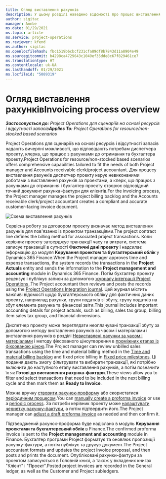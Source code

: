```yaml
---
title: Огляд виставлення рахунків
description: У цьому розділі наведено відомості про процес виставлення рахунків-фактур у Project Operations для сценаріїв на основі ресурсів і відсутності запасів.
author: sigitac
manager: Annbe
ms.date: 01/29/2021
ms.topic: article
ms.service: project-operations
ms.reviewer: kfend
ms.author: sigitac
ms.openlocfilehash: fbc1519b6cbcf231cfa89df8b7843d11a8904e49
ms.sourcegitcommit: b4298ca4729643c1040ef35dde8c67f829461ce7
ms.translationtype: HT
ms.contentlocale: uk-UA
ms.lasthandoff: 01/29/2021
ms.locfileid: "5089319"
---
```

# <a name="invoicing-process-overview"></a><span data-ttu-id="9fee1-103">Огляд виставлення рахунків</span><span class="sxs-lookup"><span data-stu-id="9fee1-103">Invoicing process overview</span></span>

<span data-ttu-id="9fee1-104">_**Застосовується до:** Project Operations для сценаріїв на основі ресурсів і відсутності запасів_</span><span class="sxs-lookup"><span data-stu-id="9fee1-104">_**Applies To:** Project Operations for resource/non-stocked based scenarios_</span></span>

<span data-ttu-id="9fee1-105">Project Operations для сценаріїв на основі ресурсів і відсутності запасів надають вичерпні можливості, що відповідають потребам диспетчера проекту, клерка, що працює з рахунками до отримання та бухгалтера проекту.</span><span class="sxs-lookup"><span data-stu-id="9fee1-105">Project Operations for resource/non-stocked based scenarios offers comprehensive capabilities tailored to fit the needs of both Project manager and Accounts receivable clerk/project accountant.</span></span> <span data-ttu-id="9fee1-106">Для процесу виставлення рахунків диспетчер проекту керує невиконаними роботами з виставлення рахунків за проектами, а клерк, що працює з рахунками до отримання і бухгалтер проекту створює відповідний точний документ рахунка-фактури для клієнтів.</span><span class="sxs-lookup"><span data-stu-id="9fee1-106">For the invoicing process, the Project manager manages the project billing backlog and the Accounts receivable clerk/project accountant creates a compliant and accurate customer-facing invoice document.</span></span>

![Схема виставлення рахунків](./media/invoicing-flow.png)

<span data-ttu-id="9fee1-108">Сервісна роботу за договором проекту визначає метод виставлення рахунків для пов'язаних із проектом транзакціями.</span><span class="sxs-lookup"><span data-stu-id="9fee1-108">The project contract line defines the billing method for associated project transactions.</span></span> <span data-ttu-id="9fee1-109">Коли керівник проекту затверджує транзакції часу та витрати, система записує транзакції в сутності **Фактичні дані проекту** і надсилає інформацію до модуля **Керування проектом та бухгалтерський облік** у Dynamics 365 Finance.</span><span class="sxs-lookup"><span data-stu-id="9fee1-109">When the Project manager approves time and expense transactions, the system records the transactions in the **Project Actuals** entity and sends the information to the **Project management and accounting** module in Dynamics 365 Finance.</span></span> <span data-ttu-id="9fee1-110">Потім бухгалтер проекту рецензує і публікує записи за допомогою [журналу інтеграції Project Operations ](../project-accounting/project-operations-integration-journal.md).</span><span class="sxs-lookup"><span data-stu-id="9fee1-110">The Project accountant then reviews and posts the records using the [Project Operations Integration journal](../project-accounting/project-operations-integration-journal.md).</span></span> <span data-ttu-id="9fee1-111">Цей журнал містить важливі відомості щодо бухгалтерського обліку для фактичних даних проекту, наприклад рахунки, групи податків зі збуту, групу податків на збут елемента рахунка та фінансові звіти.</span><span class="sxs-lookup"><span data-stu-id="9fee1-111">This journal includes important accounting details for project actuals, such as billing, sales tax group, billing item sales tax group, and financial dimensions.</span></span>

<span data-ttu-id="9fee1-112">Диспетчер проекту може переглядати неоплачувані транзакції збуту за допомогою методу виставлення рахунків за часом і матеріалами і виставлення рахунків в розділі [Невиставлені рахунки за часом і матеріалами](../proforma-invoicing/manage-billing-backlog.md#time-and-material-billing-backlog) і методу фіксованого ціноутворення в [проміжних етапах із фіксованою ціною](../proforma-invoicing/manage-billing-backlog.md#fixed-price-milestones).</span><span class="sxs-lookup"><span data-stu-id="9fee1-112">The Project manager can review unbilled sales transactions using the time and material billing method in the [Time and material billing backlog](../proforma-invoicing/manage-billing-backlog.md#time-and-material-billing-backlog) and fixed price billing in [Fixed price milestones](../proforma-invoicing/manage-billing-backlog.md#fixed-price-milestones).</span></span> <span data-ttu-id="9fee1-113">Ці подання дають змогу фільтрувати та вибирати транзакції, які потрібно включити до наступного етапу виставлення рахунків, а потім позначити їх як **Готові до виставлення рахунка-фактури**.</span><span class="sxs-lookup"><span data-stu-id="9fee1-113">These views allow you to filter and select transactions that need to be included in the next billing cycle and then mark them as **Ready to Invoice**.</span></span>

<span data-ttu-id="9fee1-114">Можна вручну [створити рахунок-проформу](../proforma-invoicing/create-manual-proforma-invoice.md) або скористатися [періодичним процесом](../proforma-invoicing/configure-automated-invoice-creation.md).</span><span class="sxs-lookup"><span data-stu-id="9fee1-114">You can [manually create a proforma invoice](../proforma-invoicing/create-manual-proforma-invoice.md) or use a [periodic process](../proforma-invoicing/configure-automated-invoice-creation.md).</span></span> <span data-ttu-id="9fee1-115">За потреби керівник проекту може [налаштувати чернетку рахунку-фактури](../proforma-invoicing/manage-proforma-invoice.md), а потім підтвердити його.</span><span class="sxs-lookup"><span data-stu-id="9fee1-115">The Project manager can [adjust a draft proforma invoice](../proforma-invoicing/manage-proforma-invoice.md) as needed and then confirm it.</span></span>

<span data-ttu-id="9fee1-116">Підтверджений рахунок-проформа буде надіслано в модуль  **Керування проектами та бухгалтерський облік** в Finance.</span><span class="sxs-lookup"><span data-stu-id="9fee1-116">The confirmed proforma invoice is sent to the **Project management and accounting** module in Finance.</span></span> <span data-ttu-id="9fee1-117">Бухгалтер програми Project форматує та оновлює пропозиції рахунку-фактури, а потім публікує та друкує документ.</span><span class="sxs-lookup"><span data-stu-id="9fee1-117">The Project accountant formats and updates the project invoice proposal, and then posts and prints the document.</span></span> <span data-ttu-id="9fee1-118">Опубліковані рахунки-фактури за проектом записуються в Головній книзі, а також у вкладених книгах "Клієнт" і "Проект".</span><span class="sxs-lookup"><span data-stu-id="9fee1-118">Posted project invoices are recorded in the General ledger, as well as the Customer and Project subledgers.</span></span>
